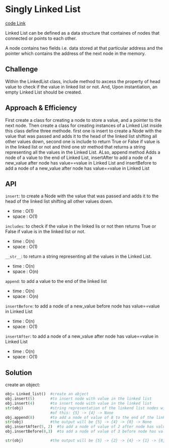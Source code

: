# Singly Linked List

[code Link](linked_list/linked_list.py)

Linked List can be defined as a data structure that containes of nodes that connected or points to each other.

A node contains two fields i.e. data stored at that particular address and the pointer which contains the address of the next node in the memory.

## Challenge

Within the LinkedList class, include method to axcess the property of head value to check if the value in linked list or not. And, Upon instantiation, an empty Linked List should be created.

## Approach & Efficiency

First create a class for creating a node to store a value, and a pointer to the next node. Then create a  class for creating instances of a Linked List inside this class define three methode. first one is insert to create a Node with the value that was passed and adds it to the head of the linked list shifting all other values down, second one is include to return True or False if value is in the linked list or not and third one str method that returns a string representing all the values in the Linked List. ALso, append method Adds a node of a value to the end of Linked List, insertAfter to add a node of a new_value after node has value==value in Linked List and insertBefore to add a node of a new_value after node has value==value in Linked List

## API

`insert`: to create a Node with the value that was passed and adds it to the head of the linked list shifting all other values down.

- time : O(1)
- space : O(1)

`includes`: to check if the value in the linked lis or not then returns True or False if value is in the linked list or not.

- time : O(n)
- space : O(1)

`__str__`: to return a string representing all the values in the Linked List.

- time : O(n)
- space : O(n)

`append`: to add a value to the end of the linked list

- time : O(n)
- space : O(n)

`insertBefore`: to add a node of a new_value before node has value==value in Linked List

- time : O(n)
- space : O(1)

`insertAfter`: to add a node of a new_value after node has value==value in Linked List

- time : O(n)
- space : O(1)

## Solution

create an object:

```python
obj= Linked_list()  #create an object
obj.insert(5)       #to insert node with value in the linked list
obj.insert(4)       #to insert node with value in the linked list
str(obj)            #string representation of the linkend list nodes with their values so the output
                    #of this: {5} -> {4} -> None
obj.append(8)       #to add a node of value of 8 to the end of the linked list
str(obj)            #the output will be {5} -> {4} -> {8} -> None
obj.insertAfter(5, 2)  #to add a node of value of 2 after node has value of 5 in Linked List
obj.insertBefore(8,3)  #to add a node of value of 3 before node has value of 8 in Linked List

str(obj)            #the output will be {5} -> {2} -> {4} -> {1} -> {8} -> None
```
